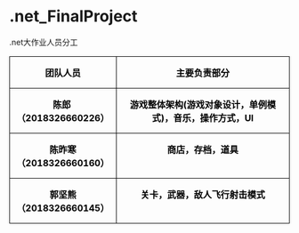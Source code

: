 # .net_FinalProject
.net大作业人员分工
<table class=MsoTableGrid border=1 cellspacing=0 cellpadding=0
 style='border-collapse:collapse;border:none'>
 <tr>
  <td width=179 valign=top style='width:134.45pt;border:solid windowtext 1.0pt;
  padding:0cm 5.4pt 0cm 5.4pt'>
  <p class=MsoNormal align=center style='text-align:center'><b><span
  style='color:black'>团队人员</span></b></p>
  </td>
  <td width=374 valign=top style='width:280.35pt;border:solid windowtext 1.0pt;
  border-left:none;padding:0cm 5.4pt 0cm 5.4pt'>
  <p class=MsoNormal align=center style='text-align:center'><b><span
  style='color:black'>主要负责部分</span></b></p>
  </td>
 </tr>
 <tr>
  <td width=179 valign=top style='width:134.45pt;border:solid windowtext 1.0pt;
  border-top:none;padding:0cm 5.4pt 0cm 5.4pt'>
  <p class=MsoNormal align=center style='text-align:center'><b><span
  style='color:black'>陈郎<span lang=EN-US>&nbsp; </span>（<span lang=EN-US>2018326660226</span>）</span></b></p>
  </td>
  <td width=374 valign=top style='width:280.35pt;border-top:none;border-left:
  none;border-bottom:solid windowtext 1.0pt;border-right:solid windowtext 1.0pt;
  padding:0cm 5.4pt 0cm 5.4pt'>
  <p class=MsoNormal align=center style='text-align:center'><b><span
  style='color:black'>游戏整体架构<span lang=EN-US>(</span>游戏对象设计，单例模式<span
  lang=EN-US>)</span>，音乐，操作方式，<span lang=EN-US>UI</span></span></b></p>
  </td>
 </tr>
 <tr>
  <td width=179 valign=top style='width:134.45pt;border:solid windowtext 1.0pt;
  border-top:none;padding:0cm 5.4pt 0cm 5.4pt'>
  <p class=MsoNormal align=center style='text-align:center'><b><span
  style='color:black'>陈昨寒（<span lang=EN-US>2018326660160</span>）</span></b></p>
  </td>
  <td width=374 valign=top style='width:280.35pt;border-top:none;border-left:
  none;border-bottom:solid windowtext 1.0pt;border-right:solid windowtext 1.0pt;
  padding:0cm 5.4pt 0cm 5.4pt'>
  <p class=MsoNormal align=center style='text-align:center'><b><span
  style='color:black'>商店，存档，道具</span></b></p>
  </td>
 </tr>
 <tr>
  <td width=179 valign=top style='width:134.45pt;border:solid windowtext 1.0pt;
  border-top:none;padding:0cm 5.4pt 0cm 5.4pt'>
  <p class=MsoNormal align=center style='text-align:center'><b><span
  style='color:black'>郭坚熊（<span lang=EN-US>2018326660145</span>）</span></b></p>
  </td>
  <td width=374 valign=top style='width:280.35pt;border-top:none;border-left:
  none;border-bottom:solid windowtext 1.0pt;border-right:solid windowtext 1.0pt;
  padding:0cm 5.4pt 0cm 5.4pt'>
  <p class=MsoNormal align=center style='text-align:center'><b><span
  style='color:black'>关卡，武器，敌人飞行射击模式</span></b></p>
  </td>
 </tr>
</table>
